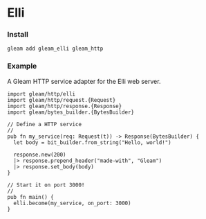 # Elli

### Install

```
gleam add gleam_elli gleam_http
```

### Example

A Gleam HTTP service adapter for the Elli web server.

```gleam
import gleam/http/elli
import gleam/http/request.{Request}
import gleam/http/response.{Response}
import gleam/bytes_builder.{BytesBuilder}

// Define a HTTP service
//
pub fn my_service(req: Request(t)) -> Response(BytesBuilder) {
  let body = bit_builder.from_string("Hello, world!")

  response.new(200)
  |> response.prepend_header("made-with", "Gleam")
  |> response.set_body(body)
}

// Start it on port 3000!
//
pub fn main() {
  elli.become(my_service, on_port: 3000)
}
```
